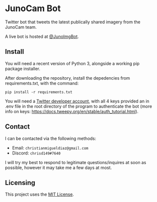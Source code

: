 # JunoCam Bot
 Twitter bot that tweets the latest publically shared imagery from the JunoCam team.  

 A live bot is hosted at [@JunoImgBot](https://twitter.com/JunoImgBot).

 ## Install
 You will need a recent version of Python 3, alongside a working pip package installer.

 After downloading the repository, install the depedencies from requirements.txt, with the command:

 `pip install -r requirements.txt` 

 You will need a [Twitter developer account](https://developer.twitter.com/), with all 4 keys provided an in .env file in the root directory of the program to authenticate the bot (more info on keys: https://docs.tweepy.org/en/stable/auth_tutorial.html).

 ## Contact
I can be contacted via the following methods:
* Email: `christianmigueldiaz@gmail.com`
* Discord: `chrisd149#7640`

I will try my best to respond to legitimate questions/inquires at soon as possible, however it may take me a few days at most.

## Licensing
This project uses the [MIT License](LICENSE.md).




